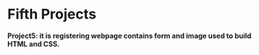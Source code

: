 <h1>Fifth Projects</h1>

**Project5: it is registering webpage contains form and image used to build HTML and CSS.**


